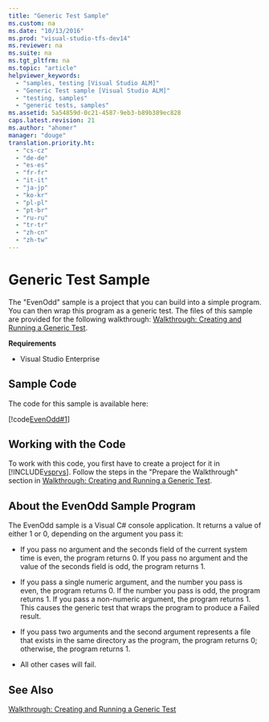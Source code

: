 ```yaml
---
title: "Generic Test Sample"
ms.custom: na
ms.date: "10/13/2016"
ms.prod: "visual-studio-tfs-dev14"
ms.reviewer: na
ms.suite: na
ms.tgt_pltfrm: na
ms.topic: "article"
helpviewer_keywords: 
  - "samples, testing [Visual Studio ALM]"
  - "Generic Test sample [Visual Studio ALM]"
  - "testing, samples"
  - "generic tests, samples"
ms.assetid: 5a54859d-0c21-4587-9eb3-b89b389ec828
caps.latest.revision: 21
ms.author: "ahomer"
manager: "douge"
translation.priority.ht: 
  - "cs-cz"
  - "de-de"
  - "es-es"
  - "fr-fr"
  - "it-it"
  - "ja-jp"
  - "ko-kr"
  - "pl-pl"
  - "pt-br"
  - "ru-ru"
  - "tr-tr"
  - "zh-cn"
  - "zh-tw"
---
```

# Generic Test Sample
The "EvenOdd" sample is a project that you can build into a simple program. You can then wrap this program as a generic test. The files of this sample are provided for the following walkthrough: [Walkthrough: Creating and Running a Generic Test](../test/walkthrough--creating-and-running-a-generic-test.md).  
  
 **Requirements**  
  
-   Visual Studio Enterprise  
  
## Sample Code  
 The code for this sample is available here:  
  
 [!code[EvenOdd#1](../test/codesnippet/CSharp/generic-test-sample_1.cs)]  
  
## Working with the Code  
 To work with this code, you first have to create a project for it in [!INCLUDE[vsprvs](../codequality/includes/vsprvs_md.md)]. Follow the steps in the "Prepare the Walkthrough" section in [Walkthrough: Creating and Running a Generic Test](../test/walkthrough--creating-and-running-a-generic-test.md).  
  
## About the EvenOdd Sample Program  
 The EvenOdd sample is a Visual C# console application. It returns a value of either 1 or 0, depending on the argument you pass it:  
  
-   If you pass no argument and the seconds field of the current system time is even, the program returns 0. If you pass no argument and the value of the seconds field is odd, the program returns 1.  
  
-   If you pass a single numeric argument, and the number you pass is even, the program returns 0. If the number you pass is odd, the program returns 1. If you pass a non-numeric argument, the program returns 1. This causes the generic test that wraps the program to produce a Failed result.  
  
-   If you pass two arguments and the second argument represents a file that exists in the same directory as the program, the program returns 0; otherwise, the program returns 1.  
  
-   All other cases will fail.  
  
## See Also  
 [Walkthrough: Creating and Running a Generic Test](../test/walkthrough--creating-and-running-a-generic-test.md)